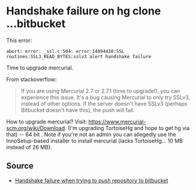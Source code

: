 ﻿# Handshake failure on hg clone ...bitbucket

This error:

    abort: error: _ssl.c:504: error:14094410:SSL routines:SSL3_READ_BYTES:sslv3 alert handshake failure

Time to upgrade mercurial.

From stackoverflow:

> If you are using Mercurial 2.7 or 2.7.1 (time to upgrade!), you can experience this issue. It's a bug causing Mercurial to only try SSLv3, instead of other options. If the server doesn't have SSLv3 (perhaps Bitbucket doesn't have this), the push will fail.

How to upgrade mercurial? Visit: <https://www.mercurial-scm.org/wiki/Download>. (I'm upgrading TortoiseHg and hope to get hg via that)     -- 64 bit .
Note if you're not an admin you can allegedly use the InnoSetup-based installer to install mercurial (lacks TortoiseHg... 10 MB instead of 26 MB).

## Source

 * [Handshake failure when trying to push repository to bitbucket](http://stackoverflow.com/questions/26952911/handshake-failure-when-trying-to-push-repository-to-bitbucket)
